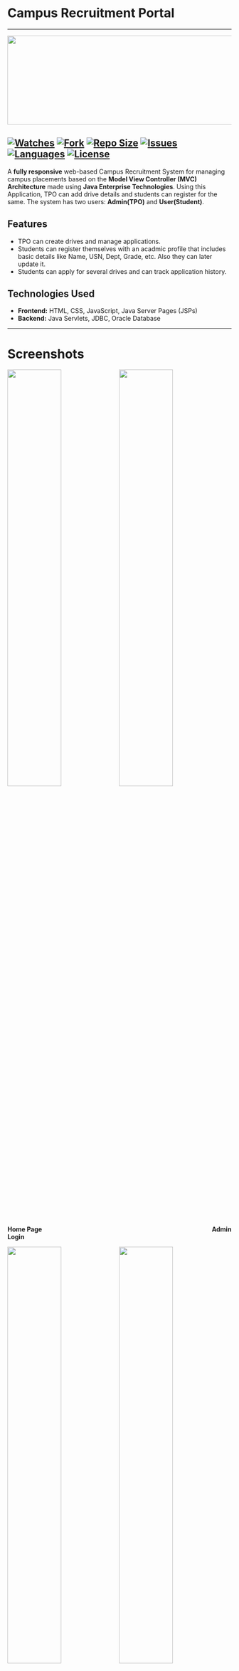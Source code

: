 # Campus Recruitment Portal
---------------------------------------------------------------------------------------------------------------------------------------------
<p align="center">
  <img width="700" height="200" src="https://user-images.githubusercontent.com/98027659/216571566-aecb9d33-9ee2-406e-b972-ec374ea50fdf.png">
</p>

[![Watches](https://img.shields.io/github/watchers/zidanmp/campus-recruitment-portal?style=social)](https://github.com/zidanmp/campus-recruitment-portal/)
[![Fork](https://img.shields.io/github/forks/zidanmp/campus-recruitment-portal?style=social)](https://github.com/zidanmp/campus-recruitment-portal/fork)
[![Repo Size](https://img.shields.io/github/repo-size/zidanmp/campus-recruitment-portal)](https://github.com/zidanmp/campus-recruitment-portal/)
[![Issues](https://img.shields.io/github/issues/zidanmp/campus-recruitment-portal)](https://github.com/zidanmp/campus-recruitment-portal/issues)
[![Languages](https://img.shields.io/github/languages/top/zidanmp/campus-recruitment-portal?color=brightgreen)](https://github.com/zidanmp/campus-recruitment-portal/)
[![License](https://img.shields.io/github/license/zidanmp/campus-recruitment-portal)](https://github.com/zidanmp/campus-recruitment-portal/blob/master/License.txt)
---------------------------------------------------------------------------------------------------------------------------------------------------

A **fully responsive** web-based Campus Recruitment System for managing campus placements based on the **Model View Controller (MVC) Architecture** made using **Java Enterprise Technologies**. Using this Application, TPO can add drive details and students can register for the same. The system has two users: **Admin(TPO)** and **User(Student)**.

## Features
* TPO can create drives and manage applications.
 * Students can register themselves with an acadmic profile that includes basic details like Name, USN, Dept, Grade, etc. Also they can later update it.
 * Students can apply for several drives and can track application history.
 
 ## Technologies Used
 * **Frontend:** HTML, CSS, JavaScript, Java Server Pages (JSPs)
 * **Backend:**  Java Servlets, JDBC, Oracle Database
 
------------------------

# Screenshots
<p width = "100%">
 <img width="49%" src="https://user-images.githubusercontent.com/98027659/216573917-7ab147c8-33a5-4b6c-8553-5f2f90492cc5.png">
 <img width="49%" src="https://user-images.githubusercontent.com/98027659/216573936-9eab5bad-ee69-46f6-82b0-882d4469d5e7.png">
</p>

**Home Page** &nbsp;&nbsp;&nbsp;&nbsp;&nbsp;&nbsp;&nbsp;&nbsp;&nbsp;&nbsp;&nbsp;&nbsp;&nbsp;&nbsp;&nbsp;&nbsp;&nbsp;&nbsp;&nbsp;&nbsp;&nbsp;&nbsp;&nbsp;&nbsp;&nbsp;&nbsp;&nbsp;&nbsp;&nbsp;&nbsp;&nbsp;&nbsp;&nbsp;&nbsp;&nbsp;&nbsp;&nbsp;&nbsp;&nbsp;&nbsp;&nbsp;&nbsp;&nbsp;&nbsp;&nbsp;&nbsp;&nbsp;&nbsp;&nbsp;&nbsp;&nbsp;&nbsp;&nbsp;&nbsp;&nbsp;&nbsp;&nbsp;&nbsp;&nbsp;&nbsp;&nbsp;&nbsp;&nbsp;&nbsp;&nbsp;&nbsp;&nbsp;&nbsp;&nbsp;&nbsp;&nbsp;&nbsp;&nbsp;&nbsp;&nbsp;&nbsp;&nbsp;&nbsp;&nbsp;&nbsp;&nbsp;&nbsp;&nbsp;&nbsp;&nbsp;&nbsp;&nbsp;&nbsp;&nbsp;&nbsp;&nbsp;&nbsp;&nbsp;&nbsp;&nbsp;&nbsp;**Admin Login**<br>

<p width = "100%">
 <img width="49%" src="https://user-images.githubusercontent.com/98027659/216573958-d3452ee9-d5f0-47d5-b12f-388fefb5e373.png">
 <img width="49%" src="https://user-images.githubusercontent.com/98027659/216573982-f8ee607b-6258-4617-8f0e-7013bc4049c8.png">
</p>

**Student Registration**&nbsp;&nbsp;&nbsp;&nbsp;&nbsp;&nbsp;&nbsp;&nbsp;&nbsp;&nbsp;&nbsp;&nbsp;&nbsp;&nbsp;&nbsp;&nbsp;&nbsp;&nbsp;&nbsp;&nbsp;&nbsp;&nbsp;&nbsp;&nbsp;&nbsp;&nbsp;&nbsp;&nbsp;&nbsp;&nbsp;&nbsp;&nbsp;&nbsp;&nbsp;&nbsp;&nbsp;&nbsp;&nbsp;&nbsp;&nbsp;&nbsp;&nbsp;&nbsp;&nbsp;&nbsp;&nbsp;&nbsp;&nbsp;&nbsp;&nbsp;&nbsp;&nbsp;&nbsp;&nbsp;&nbsp;&nbsp;&nbsp;&nbsp;&nbsp;&nbsp;&nbsp;&nbsp;&nbsp;&nbsp;&nbsp;&nbsp;&nbsp;&nbsp;&nbsp;&nbsp;&nbsp;&nbsp;&nbsp;&nbsp;&nbsp;&nbsp;&nbsp;&nbsp;&nbsp;&nbsp;&nbsp;**Registration Requests**<br>


<p width = "100%">
 <img width="49%" src="https://user-images.githubusercontent.com/98027659/216574018-1b37052b-acc9-4e83-85f9-ace25bcdc826.png">
 <img width="49%" src="https://user-images.githubusercontent.com/98027659/216574078-06d6a16c-b6bb-4ad9-b252-db3f6cd35039.png">
</p>

**Drives** &nbsp;&nbsp;&nbsp;&nbsp;&nbsp;&nbsp;&nbsp;&nbsp;&nbsp;&nbsp;&nbsp;&nbsp;&nbsp;&nbsp;&nbsp;&nbsp;&nbsp;&nbsp;&nbsp;&nbsp;&nbsp;&nbsp;&nbsp;&nbsp;&nbsp;&nbsp;&nbsp;&nbsp;&nbsp;&nbsp;&nbsp;&nbsp;&nbsp;&nbsp;&nbsp;&nbsp;&nbsp;&nbsp;&nbsp;&nbsp;&nbsp;&nbsp;&nbsp;&nbsp;&nbsp;&nbsp;&nbsp;&nbsp;&nbsp;&nbsp;&nbsp;&nbsp;&nbsp;&nbsp;&nbsp;&nbsp;&nbsp;&nbsp;&nbsp;&nbsp;&nbsp;&nbsp;&nbsp;&nbsp;&nbsp;&nbsp;&nbsp;&nbsp;&nbsp;&nbsp;&nbsp;&nbsp;&nbsp;&nbsp;&nbsp;&nbsp;&nbsp;&nbsp;&nbsp;&nbsp;&nbsp;&nbsp;&nbsp;&nbsp;&nbsp;&nbsp;&nbsp;&nbsp;&nbsp;&nbsp;&nbsp;&nbsp;&nbsp;&nbsp;&nbsp;&nbsp;&nbsp;&nbsp;&nbsp;&nbsp;&nbsp;&nbsp;&nbsp;**Drive Registration**<br>

<p width = "100%">
 <img width="49%" src="https://user-images.githubusercontent.com/98027659/216574147-d87ceabc-7944-44f1-8f58-27f74e5d1b82.png">
 <img width="49%" src="https://user-images.githubusercontent.com/98027659/216574175-d4163a23-4eef-4591-adaa-fa873618dc2f.png">
</p>

**Report Generation** &nbsp;&nbsp;&nbsp;&nbsp;&nbsp;&nbsp;&nbsp;&nbsp;&nbsp;&nbsp;&nbsp;&nbsp;&nbsp;&nbsp;&nbsp;&nbsp;&nbsp;&nbsp;&nbsp;&nbsp;&nbsp;&nbsp;&nbsp;&nbsp;&nbsp;&nbsp;&nbsp;&nbsp;&nbsp;&nbsp;&nbsp;&nbsp;&nbsp;&nbsp;&nbsp;&nbsp;&nbsp;&nbsp;&nbsp;&nbsp;&nbsp;&nbsp;&nbsp;&nbsp;&nbsp;&nbsp;&nbsp;&nbsp;&nbsp;&nbsp;&nbsp;&nbsp;&nbsp;&nbsp;&nbsp;&nbsp;&nbsp;&nbsp;&nbsp;&nbsp;&nbsp;&nbsp;&nbsp;&nbsp;&nbsp;&nbsp;&nbsp;&nbsp;&nbsp;&nbsp;&nbsp;&nbsp;&nbsp;&nbsp;&nbsp;&nbsp;&nbsp;&nbsp;&nbsp;&nbsp;&nbsp;&nbsp;**Filter Drives**<br>

-----------

## Dependencies
* Java 8 or higher
* Eclipse IDE
* Apache Tomcat Server
* JDBC Driver - [odbc14](https://docs.oracle.com/database/121/JJDBC/getsta.htm#JJDBC28065)
## Setup

1.  Open  [Eclipse JEE](https://www.eclipse.org/downloads/packages/eclipse-ide-java-ee-developers/photonr)
2.  Import -> Existing Projects into Workspace
3.  Clone and Select the folder of this repository
4.  Finish
5.  Ensure you have  [Apache Tomcat](http://tomcat.apache.org/)  installed

## Future Scope or To Do List
* Generating reports in PDF format.
* Implementing SMS/e-mail functionality.
* Improving GUI.

## Authors
* [Mohammed Zidan M P](https://www.linkedin.com/in/zidanmp/)
* [Prajesh Poojary](https://www.linkedin.com/in/prajesh-perady/)
* [Sushmitha Acharya](https://www.linkedin.com/in/sushmitha-acharya-744a35206/)
* [H.N Nikhil]

## License
This project is licensed under the MIT License - see the [MIT license](https://github.com/zidanmp/campus-recruitment-portal/blob/master/License.txt) for details.
